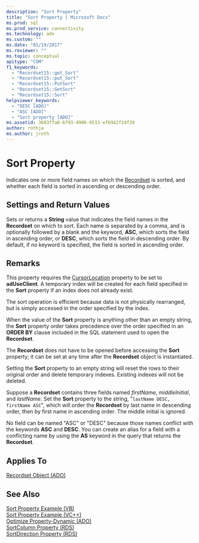 ```yaml
---
description: "Sort Property"
title: "Sort Property | Microsoft Docs"
ms.prod: sql
ms.prod_service: connectivity
ms.technology: ado
ms.custom: ""
ms.date: "01/19/2017"
ms.reviewer: ""
ms.topic: conceptual
apitype: "COM"
f1_keywords: 
  - "Recordset15::get_Sort"
  - "Recordset15::put_Sort"
  - "Recordset15::PutSort"
  - "Recordset15::GetSort"
  - "Recordset15::Sort"
helpviewer_keywords: 
  - "DESC [ADO]"
  - "ASC [ADO]"
  - "Sort property [ADO]"
ms.assetid: 3683ffa0-6f93-4906-9533-ef6942f24f39
author: rothja
ms.author: jroth
---
```

# Sort Property
Indicates one or more field names on which the [Recordset](./recordset-object-ado.md) is sorted, and whether each field is sorted in ascending or descending order.  
  
## Settings and Return Values  
 Sets or returns a **String** value that indicates the field names in the **Recordset** on which to sort. Each name is separated by a comma, and is optionally followed by a blank and the keyword, **ASC**, which sorts the field in ascending order, or **DESC**, which sorts the field in descending order. By default, if no keyword is specified, the field is sorted in ascending order.  
  
## Remarks  
 This property requires the [CursorLocation](./cursorlocation-property-ado.md) property to be set to **adUseClient**. A temporary index will be created for each field specified in the **Sort** property if an index does not already exist.  
  
 The sort operation is efficient because data is not physically rearranged, but is simply accessed in the order specified by the index.  
  
 When the value of the **Sort** property is anything other than an empty string, the **Sort** property order takes precedence over the order specified in an **ORDER BY** clause included in the SQL statement used to open the **Recordset**.  
  
 The **Recordset** does not have to be opened before accessing the **Sort** property; it can be set at any time after the **Recordset** object is instantiated.  
  
 Setting the **Sort** property to an empty string will reset the rows to their original order and delete temporary indexes. Existing indexes will not be deleted.  
  
 Suppose a **Recordset** contains three fields named *firstName*, *middleInitial*, and *lastName*. Set the **Sort** property to the string, "`lastName DESC, firstName ASC`", which will order the **Recordset** by last name in descending order, then by first name in ascending order. The middle initial is ignored.  
  
 No field can be named "ASC" or "DESC" because those names conflict with the keywords **ASC** and **DESC**. You can create an alias for a field with a conflicting name by using the **AS** keyword in the query that returns the **Recordset**.  
  
## Applies To  
 [Recordset Object (ADO)](./recordset-object-ado.md)  
  
## See Also  
 [Sort Property Example (VB)](./sort-property-example-vb.md)   
 [Sort Property Example (VC++)](./sort-property-example-vc.md)   
 [Optimize Property-Dynamic (ADO)](./optimize-property-dynamic-ado.md)   
 [SortColumn Property (RDS)](../rds-api/sortcolumn-property-rds.md)   
 [SortDirection Property (RDS)](../rds-api/sortdirection-property-rds.md)